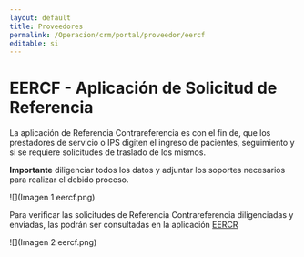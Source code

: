 ```yaml
---
layout: default
title: Proveedores
permalink: /Operacion/crm/portal/proveedor/eercf
editable: si
---
```


# EERCF - Aplicación de Solicitud de Referencia

La aplicación de Referencia Contrareferencia es con el fin de, que los prestadores de servicio o IPS digiten el ingreso de pacientes, seguimiento y si se requiere solicitudes de traslado de los mismos. 

**Importante** diligenciar todos los datos y adjuntar los soportes necesarios para realizar el debido proceso.

![](Imagen 1 eercf.png)

Para verificar las solicitudes de Referencia Contrareferencia diligenciadas y enviadas, las podrán ser consultadas en la aplicación [EERCR]()

![](Imagen 2 eercf.png)